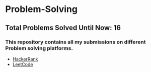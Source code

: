 # Problem-Solving
## Total Problems Solved Until Now: 16
### This repository contains all my submissions on different Problem solving platforms.
  * [HackerRank](https://www.hackerrank.com/hassan_marsafy)
  * [LeetCode](https://leetcode.com/HMarsafy/)
